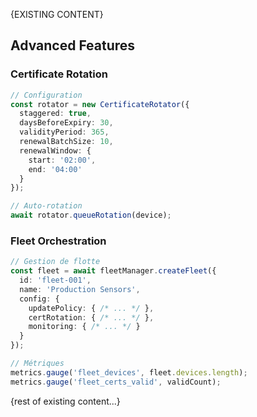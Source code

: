 {EXISTING CONTENT}

## Advanced Features

### Certificate Rotation
```typescript
// Configuration
const rotator = new CertificateRotator({
  staggered: true,
  daysBeforeExpiry: 30,
  validityPeriod: 365,
  renewalBatchSize: 10,
  renewalWindow: {
    start: '02:00',
    end: '04:00'
  }
});

// Auto-rotation
await rotator.queueRotation(device);
```

### Fleet Orchestration
```typescript
// Gestion de flotte
const fleet = await fleetManager.createFleet({
  id: 'fleet-001',
  name: 'Production Sensors',
  config: {
    updatePolicy: { /* ... */ },
    certRotation: { /* ... */ },
    monitoring: { /* ... */ }
  }
});

// Métriques
metrics.gauge('fleet_devices', fleet.devices.length);
metrics.gauge('fleet_certs_valid', validCount);
```

{rest of existing content...}